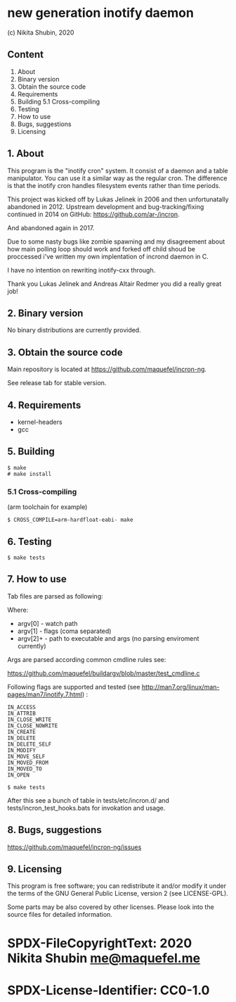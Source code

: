 # new generation inotify daemon

(c) Nikita Shubin, 2020

## Content

1. About
2. Binary version
3. Obtain the source code
4. Requirements
5. Building
5.1 Cross-compiling
6. Testing
7. How to use
8. Bugs, suggestions
9. Licensing

## 1. About

This program is the "inotify cron" system. It consist of a daemon and a table manipulator. You can use it a similar way as the regular cron. The difference is that the inotify cron handles filesystem events rather than time periods.

This project was kicked off by Lukas Jelinek in 2006 and then unfortunatally abandoned in 2012. Upstream development and bug-tracking/fixing continued in 2014 on GitHub: https://github.com/ar-/incron.

And abandoned again in 2017.

Due to some nasty bugs like zombie spawning and my disagreement about how main polling loop should work and forked off child shoud be proccessed i've written my own implentation of incrond daemon in C.

I have no intention on rewriting inotify-cxx through.

Thank you Lukas Jelinek and Andreas Altair Redmer you did a really great job! 

## 2. Binary version

No binary distributions are currently provided.

## 3. Obtain the source code

Main repository is located at https://github.com/maquefel/incron-ng.

See release tab for stable version.

## 4. Requirements

- kernel-headers
- gcc

## 5. Building

```
$ make
# make install
```

### 5.1 Cross-compiling

(arm toolchain for example)

```
$ CROSS_COMPILE=arm-hardfloat-eabi- make
```

## 6. Testing

```
$ make tests
```

## 7. How to use

Tab files are parsed as following:

<watch path> <flags> <command>

Where:

- argv[0]  - watch path
- argv[1]  - flags (coma separated)
- argv[2]+ - path to executable and args (no parsing enviroment currently)

Args are parsed according common cmdline rules see:

https://github.com/maquefel/buildargv/blob/master/test_cmdline.c

Following flags are supported and tested (see http://man7.org/linux/man-pages/man7/inotify.7.html) :

```
IN_ACCESS
IN_ATTRIB
IN_CLOSE_WRITE
IN_CLOSE_NOWRITE
IN_CREATE
IN_DELETE
IN_DELETE_SELF
IN_MODIFY
IN_MOVE_SELF
IN_MOVED_FROM
IN_MOVED_TO
IN_OPEN
```

```
$ make tests
```

After this see a bunch of table in tests/etc/incron.d/ and tests/incron_test_hooks.bats for invokation and usage.

## 8. Bugs, suggestions

https://github.com/maquefel/incron-ng/issues

## 9. Licensing

This program is free software; you can redistribute it and/or
modify it under the terms of the GNU General Public License,
version 2  (see LICENSE-GPL).

Some parts may be also covered by other licenses.
Please look into the source files for detailed information.

# SPDX-FileCopyrightText: 2020 Nikita Shubin <me@maquefel.me>
# SPDX-License-Identifier: CC0-1.0
